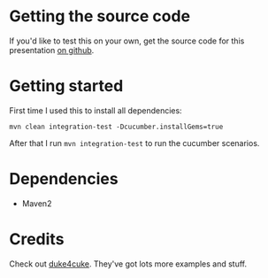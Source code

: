 # Getting the source code

If you'd like to test this on your own, get the source code for this presentation
[on github](http://github.com/riethmayer/cucumber_java_presentation).

# Getting started

First time I used this to install all dependencies:

    mvn clean integration-test -Dcucumber.installGems=true
    
After that I run `mvn integration-test` to run the cucumber scenarios.    

# Dependencies

* Maven2

# Credits

Check out [duke4cuke](http://github.com/aslakhellesoy/cuke4duke).
They've got lots more examples and stuff.
